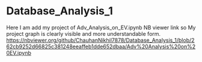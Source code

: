 # Database_Analysis_1
Here I am add my project of Adv_Analysis_on_EV.ipynb  NB viewer link so My project graph is clearly visible and more understandable form.
https://nbviewer.org/github/ChauhanNikhil7878/Database_Analysis_1/blob/262cb9252d66825c381248eeaffeb1dde652dbaa/Adv%20Analysis%20on%20EV.ipynb
